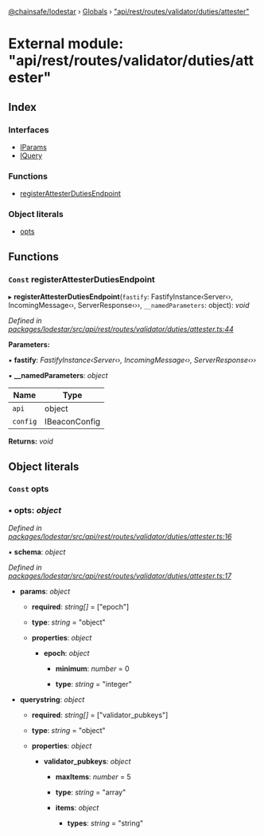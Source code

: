 [@chainsafe/lodestar](../README.md) › [Globals](../globals.md) › ["api/rest/routes/validator/duties/attester"](_api_rest_routes_validator_duties_attester_.md)

# External module: "api/rest/routes/validator/duties/attester"

## Index

### Interfaces

* [IParams](../interfaces/_api_rest_routes_validator_duties_attester_.iparams.md)
* [IQuery](../interfaces/_api_rest_routes_validator_duties_attester_.iquery.md)

### Functions

* [registerAttesterDutiesEndpoint](_api_rest_routes_validator_duties_attester_.md#const-registerattesterdutiesendpoint)

### Object literals

* [opts](_api_rest_routes_validator_duties_attester_.md#const-opts)

## Functions

### `Const` registerAttesterDutiesEndpoint

▸ **registerAttesterDutiesEndpoint**(`fastify`: FastifyInstance‹Server‹›, IncomingMessage‹›, ServerResponse‹››, `__namedParameters`: object): *void*

*Defined in [packages/lodestar/src/api/rest/routes/validator/duties/attester.ts:44](https://github.com/ChainSafe/lodestar/blob/77c37bfb8/packages/lodestar/src/api/rest/routes/validator/duties/attester.ts#L44)*

**Parameters:**

▪ **fastify**: *FastifyInstance‹Server‹›, IncomingMessage‹›, ServerResponse‹››*

▪ **__namedParameters**: *object*

Name | Type |
------ | ------ |
`api` | object |
`config` | IBeaconConfig |

**Returns:** *void*

## Object literals

### `Const` opts

### ▪ **opts**: *object*

*Defined in [packages/lodestar/src/api/rest/routes/validator/duties/attester.ts:16](https://github.com/ChainSafe/lodestar/blob/77c37bfb8/packages/lodestar/src/api/rest/routes/validator/duties/attester.ts#L16)*

▪ **schema**: *object*

*Defined in [packages/lodestar/src/api/rest/routes/validator/duties/attester.ts:17](https://github.com/ChainSafe/lodestar/blob/77c37bfb8/packages/lodestar/src/api/rest/routes/validator/duties/attester.ts#L17)*

* **params**: *object*

  * **required**: *string[]* = ["epoch"]

  * **type**: *string* = "object"

  * **properties**: *object*

    * **epoch**: *object*

      * **minimum**: *number* = 0

      * **type**: *string* = "integer"

* **querystring**: *object*

  * **required**: *string[]* = ["validator_pubkeys"]

  * **type**: *string* = "object"

  * **properties**: *object*

    * **validator_pubkeys**: *object*

      * **maxItems**: *number* = 5

      * **type**: *string* = "array"

      * **items**: *object*

        * **types**: *string* = "string"
